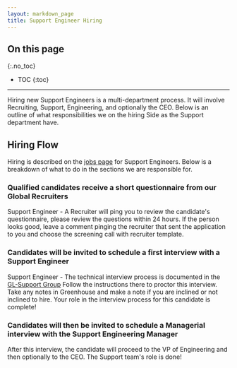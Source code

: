 ```yaml
---
layout: markdown_page
title: Support Engineer Hiring
---
```


## On this page
{:.no_toc}

- TOC
{:toc}

----

Hiring new Support Engineers is a multi-department process. It will involve Recruiting, Support, Engineering, and optionally the CEO. Below is an outline of what responsibilities we on the hiring Side as the Support department have.

## Hiring Flow

Hiring is described on the [jobs page](/job-families/engineering/support-engineer/#hiring-process/index.html.md) for Support Engineers. Below is a breakdown of what to do in the sections we are responsible for.

### Qualified candidates receive a short questionnaire from our Global Recruiters

Support Engineer - A Recruiter will ping you to review the candidate's questionnaire, please review the questions within 24 hours. If the person looks good, leave a comment pinging the recruiter that sent the application to you and choose the screening call with recruiter template.

### Candidates will be invited to schedule a first interview with a Support Engineer

Support Engineer - The technical interview process is documented in the [GL-Support Group](https://gitlab.com/gl-support/se-interview/index.html.md) Follow the instructions there to proctor this interview. Take any notes in Greenhouse and make a note if you are inclined or not inclined to hire. Your role in the interview process for this candidate is complete!

### Candidates will then be invited to schedule a Managerial interview with the Support Engineering Manager

After this interview, the candidate will proceed to the VP of Engineering and then optionally to the CEO. The Support team's role is done!
